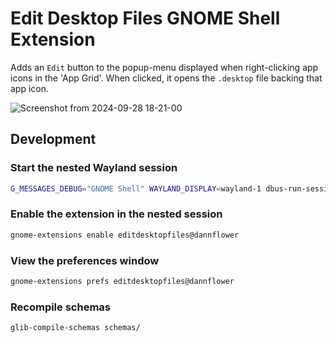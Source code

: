 # Edit Desktop Files GNOME Shell Extension

Adds an `Edit` button to the popup-menu displayed when right-clicking app icons in the 'App Grid'. When clicked, it opens the `.desktop` file backing that app icon.

![Screenshot from 2024-09-28 18-21-00](https://github.com/user-attachments/assets/bcdee9ae-2886-47ac-a914-1a01d0f009ec)

## Development

### Start the nested Wayland session
```sh
G_MESSAGES_DEBUG="GNOME Shell" WAYLAND_DISPLAY=wayland-1 dbus-run-session -- gnome-shell --nested --wayland
```

### Enable the extension in the nested session
```sh
gnome-extensions enable editdesktopfiles@dannflower
```

### View the preferences window
```sh
gnome-extensions prefs editdesktopfiles@dannflower
```

### Recompile schemas
```sh
glib-compile-schemas schemas/
```